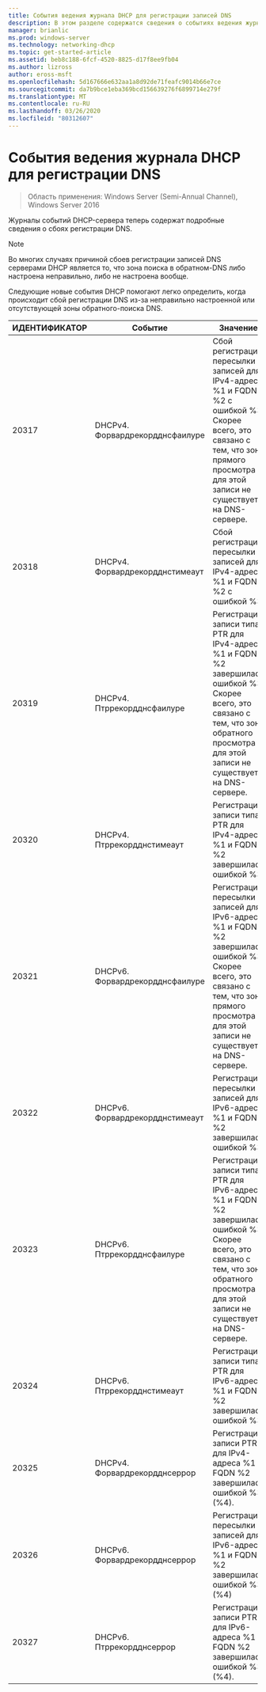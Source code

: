 ```yaml
---
title: События ведения журнала DHCP для регистрации записей DNS
description: В этом разделе содержатся сведения о событиях ведения журнала DHCP-сервера в Windows Server 2016.
manager: brianlic
ms.prod: windows-server
ms.technology: networking-dhcp
ms.topic: get-started-article
ms.assetid: beb8c188-6fcf-4520-8825-d17f8ee9fb04
ms.author: lizross
author: eross-msft
ms.openlocfilehash: 5d167666e632aa1a8d92de71feafc9014b66e7ce
ms.sourcegitcommit: da7b9bce1eba369bcd156639276f6899714e279f
ms.translationtype: MT
ms.contentlocale: ru-RU
ms.lasthandoff: 03/26/2020
ms.locfileid: "80312607"
---
```

# <a name="dhcp-logging-events-for-dns-registrations"></a>События ведения журнала DHCP для регистрации DNS

>Область применения: Windows Server (Semi-Annual Channel), Windows Server 2016

Журналы событий DHCP-сервера теперь содержат подробные сведения о сбоях регистрации DNS.

>[!NOTE]
>Во многих случаях причиной сбоев регистрации записей DNS серверами DHCP является то, что зона поиска в обратном\-DNS либо настроена неправильно, либо не настроена вообще.

Следующие новые события DHCP помогают легко определить, когда происходит сбой регистрации DNS из-за неправильно настроенной или отсутствующей зоны обратного\-поиска DNS.

|ИДЕНТИФИКАТОР|Событие|Значение|
|-----|--------------------|--------------------------------------------------------|
|20317|DHCPv4. Форвардрекордднсфаилуре|Сбой регистрации пересылки записей для IPv4-адреса %1 и FQDN %2 с ошибкой %3. Скорее всего, это связано с тем, что зона прямого просмотра для этой записи не существует на DNS-сервере.|
|20318|DHCPv4. Форвардрекордднстимеаут|Сбой регистрации пересылки записей для IPv4-адреса %1 и FQDN %2 с ошибкой %3.|
|20319|DHCPv4. Птррекордднсфаилуре|Регистрация записи типа PTR для IPv4-адреса %1 и FQDN %2 завершилась ошибкой %3. Скорее всего, это связано с тем, что зона обратного просмотра для этой записи не существует на DNS-сервере.|
|20320|DHCPv4. Птррекордднстимеаут|Регистрация записи типа PTR для IPv4-адреса %1 и FQDN %2 завершилась ошибкой %3.|
|20321|DHCPv6. Форвардрекордднсфаилуре|Регистрация пересылки записей для IPv6-адреса %1 и FQDN %2 завершилась ошибкой %3. Скорее всего, это связано с тем, что зона прямого просмотра для этой записи не существует на DNS-сервере.|
|20322|DHCPv6. Форвардрекордднстимеаут|Регистрация пересылки записей для IPv6-адреса %1 и FQDN %2 завершилась ошибкой %3.|
|20323|DHCPv6. Птррекордднсфаилуре|Регистрация записи типа PTR для IPv6-адреса %1 и FQDN %2 завершилась ошибкой %3. Скорее всего, это связано с тем, что зона обратного просмотра для этой записи не существует на DNS-сервере.|
|20324|DHCPv6. Птррекордднстимеаут|Регистрация записи типа PTR для IPv6-адреса %1 и FQDN %2 завершилась ошибкой %3.|
|20325|DHCPv4. Форвардрекордднсеррор|Регистрация записи PTR для IPv4-адреса %1 и FQDN %2 завершилась ошибкой %3 \(%4\).|
|20326|DHCPv6. Форвардрекордднсеррор|Регистрация пересылки записей для IPv6-адреса %1 и FQDN %2 завершилась ошибкой %3 \(%4\)|
|20327|DHCPv6. Птррекордднсеррор|Регистрация записи PTR для IPv6-адреса %1 и FQDN %2 завершилась ошибкой %3 \(%4\).|

